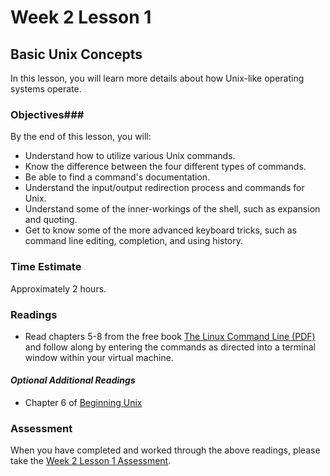 # Week 2 Lesson 1 #
## Basic Unix Concepts ##

In this lesson, you will learn more details about how Unix-like operating systems operate.

### Objectives###
By the end of this lesson, you will:

- Understand how to utilize various Unix commands.
- Know the difference between the four different types of commands.
- Be able to find a command's documentation.
- Understand the input/output redirection process and commands for Unix.
- Understand some of the inner-workings of the shell, such as expansion and quoting.
- Get to know some of the more advanced keyboard tricks, such as command line editing, completion, and using history.

### Time Estimate ###
Approximately 2 hours.

### Readings ###

- Read chapters 5-8 from the free book [The Linux Command Line (PDF)](http://sourceforge.net/projects/linuxcommand/?source=dlp) and follow along by entering the commands as directed into a terminal window within your virtual machine.

#### *Optional Additional Readings* ####

- Chapter 6 of [Beginning Unix](http://proquest.safaribooksonline.com.proxy2.library.illinois.edu/book/operating-systems-and-server-administration/unix/9780764579943/6-unix-commands-in-depth/13_chap06_html#X2ludGVybmFsX0h0bWxWaWV3P3htbGlkPTk3ODA3NjQ1Nzk5NDMlMkYxM19jaGFwMDZfaHRtbCZxdWVyeT0=)


### Assessment ###

When you have completed and worked through the above readings, please take the [Week 2 Lesson 1 Assessment](https://learn.illinois.edu/mod/quiz/view.php?id=1677267).
